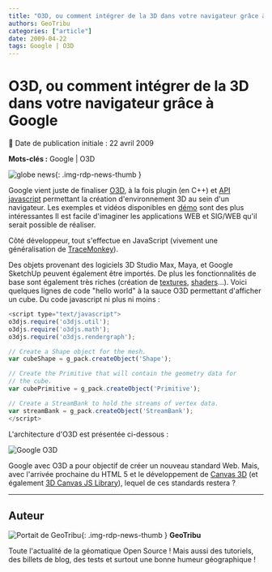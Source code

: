 ```yaml
---
title: "O3D, ou comment intégrer de la 3D dans votre navigateur grâce à Google"
authors: GeoTribu
categories: ["article"]
date: 2009-04-22
tags: Google | O3D
---
```


# O3D, ou comment intégrer de la 3D dans votre navigateur grâce à Google

:calendar: Date de publication initiale : 22 avril 2009

**Mots-clés :** Google | O3D

![globe news](https://cdn.geotribu.fr/img/internal/icons-rdp-news/world.png){: .img-rdp-news-thumb }

Google vient juste de finaliser [O3D](http://code.google.com/apis/o3d/), à la fois plugin (en C++) et [API javascript](http://code.google.com/apis/o3d/docs/utilitylist.html) permettant la création d'environnement 3D au sein d'un navigateur. Les exemples et vidéos disponibles en [démo](http://code.google.com/apis/o3d/docs/samplesdirectory.html) sont des plus intéressantes Il est facile d'imaginer les applications WEB et SIG/WEB qu'il serait possible de réaliser.

Côté développeur, tout s'effectue en JavaScript (vivement une généralisation de [TraceMonkey](http://3liz.com/blog/rldhont/index.php/2008/08/23/174-tracemonkey-une-bonne-nouvelle-pour-le-sig-en-javascript)).

Des objets provenant des logiciels 3D Studio Max, Maya, et Google SketchUp peuvent également être importés. De plus les fonctionnalités de base sont également très riches (création de [textures](http://code.google.com/apis/o3d/docs/samplesdirectory.html#textures), [shaders](http://code.google.com/apis/o3d/docs/samplesdirectory.html#shaders)...). Voici quelques lignes de code "hello world" à la sauce O3D permettant d'afficher un cube. Du code javascript ni plus ni moins :  

```javascript
<script type="text/javascript">
o3djs.require('o3djs.util');
o3djs.require('o3djs.math');
o3djs.require('o3djs.rendergraph');

// Create a Shape object for the mesh.
var cubeShape = g_pack.createObject('Shape');

// Create the Primitive that will contain the geometry data for
// the cube.
var cubePrimitive = g_pack.createObject('Primitive');

// Create a StreamBank to hold the streams of vertex data.
var streamBank = g_pack.createObject('StreamBank');
</script>
```

L'architecture d'O3D est présentée ci-dessous :

![Google O3D](https://cdn.geotribu.fr/img/articles-blog-rdp/capture-ecran/google_o3d_schema_software_stack.png)

Google avec O3D a pour objectif de créer un nouveau standard Web. Mais, avec l'arrivée prochaine du HTML 5 et le développement de [Canvas 3D](https://wiki.mozilla.org/Canvas:3D) (et également [3D Canvas JS Library](http://www.c3dl.org/)), lequel de ces standards restera ?

----

## Auteur

![Portait de GeoTribu](https://cdn.geotribu.fr/img/internal/charte/geotribu_logo_64x64.png){: .img-rdp-news-thumb }
**GeoTribu**

Toute l'actualité de la géomatique Open Source ! Mais aussi des tutoriels, des billets de blog, des tests et surtout une bonne humeur géographique !

